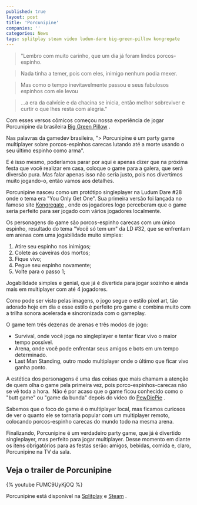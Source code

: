 ```yaml
---
published: true
layout: post
title: 'Porcunipine'
companies: ''
categories: News
tags: splitplay steam video ludum-dare big-green-pillow kongregate
---
```

> "Lembro com muito carinho,
>  que um dia já foram lindos porcos-espinho.

> Nada tinha a temer,
>  pois com eles, inimigo nenhum podia mexer.

> Mas como o tempo inevitavelmente passou
>  e seus fabulosos espinhos com ele levou

> ...a era da calvície e da chacina se inicia,
>  então melhor sobreviver e curtir
>  o que lhes resta com alegria."

Com esses versos cômicos começou nossa experiência de jogar Porcunipine da brasileira <a href="http://biggreenpillow.com/" target="_blank">Big Green Pillow</a>
.

Nas palavras da gamedev brasileira, "> Porcunipine é um party game multiplayer sobre porcos-espinhos carecas lutando até a morte usando o seu último espinho como arma". 

E é isso mesmo, poderíamos parar por aqui e apenas dizer que na próxima festa que você realizar em casa, coloque o game para a galera, que será diversão pura. Mas falar apenas isso não seria justo, pois nos divertimos muito jogando-o, então vamos aos detalhes.

Porcunipine nasceu como um protótipo singleplayer na Ludum Dare #28 onde o tema era "You Only Get One". Sua primeira versão foi lançada no famoso site <a href="http://www.kongregate.com/" target="_blank">Kongregate</a>
, onde os jogadores logo perceberam que o game seria perfeito para ser jogado com vários jogadores localmente.

Os personagens do game são porcos-espinho carecas com um único espinho, resultado do tema "Você só tem um" da LD #32, que se enfrentam em arenas com uma jogabilidade muito simples:
<ol>
	<li>Atire seu espinho nos inimigos;</li>
	<li>Colete as caveiras dos mortos;</li>
	<li>Fique vivo;</li>
	<li>Pegue seu espinho novamente;</li>
	<li>Volte para o passo 1;</li>
</ol>
 

Jogabilidade simples e genial, que já é divertida para jogar sozinho e ainda mais em multiplayer com até 4 jogadores.



Como pode ser visto pelas imagens, o jogo segue o estilo pixel art, tão adorado hoje em dia e esse estilo é perfeito pro game e combina muito com a trilha sonora acelerada e sincronizada com o gameplay.

O game tem três dezenas de arenas e três modos de jogo:
<ul>
	<li>Survival, onde você joga no singleplayer e tentar ficar vivo o maior tempo possível.</li>
	<li>Arena, onde você pode enfrentar seus amigos e bots em um tempo determinado.</li>
	<li>Last Man Standing, outro modo multiplayer onde o último que ficar vivo ganha ponto.</li>
</ul>
 

A estética dos personagens é uma das coisas que mais chamam a atenção de quem olha o game pela primeira vez, pois porco-espinhos-carecas não se vê toda a hora.  Não é por acaso que o game ficou conhecido como o "butt game" ou "game da bunda" depois do vídeo do <a href="https://www.youtube.com/watch?v=YgSN7s-Yg9Q" target="_blank">PewDiePie</a>
.

Sabemos que o foco do game é o multiplayer local, mas ficamos curiosos de ver o quanto ele se tornaria popular com um multiplayer remoto, colocando porcos-espinho carecas do mundo todo na mesma arena.

Finalizando, Porcunipine é um verdadeiro party game, que já é divertido singleplayer, mas perfeito para jogar multiplayer. Desse momento em diante os itens obrigatórios para as festas serão: amigos, bebidas, comida e, claro, Porcunipine na TV da sala.
## Veja o trailer de Porcunipine
{% youtube FUMC9UyKjOQ %}

Porcunipine está disponível na <a href="http://www.splitplay.com.br/pt/games/porcunipine" target="_blank">Splitplay</a>
 e <a href="http://store.steampowered.com/app/352620/" target="_blank">Steam</a>
.